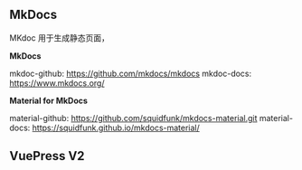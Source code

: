 
## MkDocs

MKdoc 用于生成静态页面，

__MkDocs__

mkdoc-github: https://github.com/mkdocs/mkdocs
mkdoc-docs: https://www.mkdocs.org/

__Material for MkDocs__

material-github: https://github.com/squidfunk/mkdocs-material.git
material-docs:  https://squidfunk.github.io/mkdocs-material/

## VuePress V2
